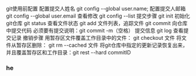 git使用前配置
配置提交人姓名 git config --global user.name;
配置提交人邮箱 git config --global user.email
查看修改 git config --list
提交步骤
git init 初始化git仓库
git status 查看文件状态
git add 文件列表，追踪文件
git commit 向仓库中提交代码 必须要有提交说明：git commit -m（空格） 提交信息
git log 查看提交记录
撤销步骤
用暂存区文件覆盖工作目录中的文件： git checkout 文件
将文件从暂存区删除： git rm --cached 文件
将git仓库中指定的更新记录恢复出来，并且覆盖暂存区和工作目录：git rest --hard commitID
### he


